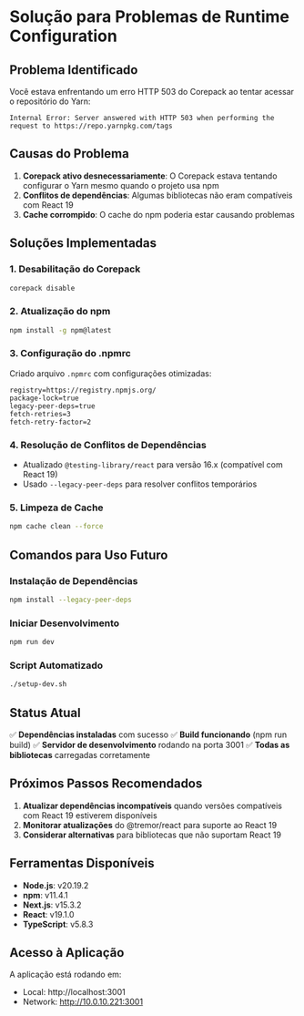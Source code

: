 # Solução para Problemas de Runtime Configuration

## Problema Identificado

Você estava enfrentando um erro HTTP 503 do Corepack ao tentar acessar o repositório do Yarn:
```
Internal Error: Server answered with HTTP 503 when performing the request to https://repo.yarnpkg.com/tags
```

## Causas do Problema

1. **Corepack ativo desnecessariamente**: O Corepack estava tentando configurar o Yarn mesmo quando o projeto usa npm
2. **Conflitos de dependências**: Algumas bibliotecas não eram compatíveis com React 19
3. **Cache corrompido**: O cache do npm poderia estar causando problemas

## Soluções Implementadas

### 1. Desabilitação do Corepack
```bash
corepack disable
```

### 2. Atualização do npm
```bash
npm install -g npm@latest
```

### 3. Configuração do .npmrc
Criado arquivo `.npmrc` com configurações otimizadas:
```
registry=https://registry.npmjs.org/
package-lock=true
legacy-peer-deps=true
fetch-retries=3
fetch-retry-factor=2
```

### 4. Resolução de Conflitos de Dependências
- Atualizado `@testing-library/react` para versão 16.x (compatível com React 19)
- Usado `--legacy-peer-deps` para resolver conflitos temporários

### 5. Limpeza de Cache
```bash
npm cache clean --force
```

## Comandos para Uso Futuro

### Instalação de Dependências
```bash
npm install --legacy-peer-deps
```

### Iniciar Desenvolvimento
```bash
npm run dev
```

### Script Automatizado
```bash
./setup-dev.sh
```

## Status Atual

✅ **Dependências instaladas** com sucesso
✅ **Build funcionando** (npm run build)
✅ **Servidor de desenvolvimento** rodando na porta 3001
✅ **Todas as bibliotecas** carregadas corretamente

## Próximos Passos Recomendados

1. **Atualizar dependências incompatíveis** quando versões compatíveis com React 19 estiverem disponíveis
2. **Monitorar atualizações** do @tremor/react para suporte ao React 19
3. **Considerar alternativas** para bibliotecas que não suportam React 19

## Ferramentas Disponíveis

- **Node.js**: v20.19.2
- **npm**: v11.4.1
- **Next.js**: v15.3.2
- **React**: v19.1.0
- **TypeScript**: v5.8.3

## Acesso à Aplicação

A aplicação está rodando em:
- Local: http://localhost:3001
- Network: http://10.0.10.221:3001
